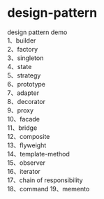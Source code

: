 # design-pattern
design pattern demo  
1、builder  
2、factory  
3、singleton  
4、state  
5、strategy  
6、prototype  
7、adapter  
8、decorator  
9、proxy  
10、facade  
11、bridge  
12、composite  
13、flyweight  
14、template-method  
15、observer  
16、iterator  
17、chain of responsibility  
18、command
19、memento  